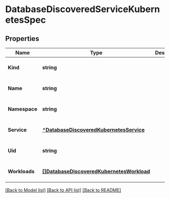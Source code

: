 # DatabaseDiscoveredServiceKubernetesSpec

## Properties
Name | Type | Description | Notes
------------ | ------------- | ------------- | -------------
**Kind** | **string** |  | [optional] [default to null]
**Name** | **string** |  | [optional] [default to null]
**Namespace** | **string** |  | [optional] [default to null]
**Service** | [***DatabaseDiscoveredKubernetesService**](database.DiscoveredKubernetesService.md) |  | [optional] [default to null]
**Uid** | **string** |  | [optional] [default to null]
**Workloads** | [**[]DatabaseDiscoveredKubernetesWorkload**](database.DiscoveredKubernetesWorkload.md) |  | [optional] [default to null]

[[Back to Model list]](../README.md#documentation-for-models) [[Back to API list]](../README.md#documentation-for-api-endpoints) [[Back to README]](../README.md)

